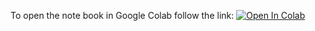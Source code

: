 To open the note book in Google Colab follow the link:
[![Open In Colab](https://colab.research.google.com/assets/colab-badge.svg)](https://colab.research.google.com/github/NescobarAlopLop/homomorphic_lab/blob/master/notebook/homomorphic_encription_lab.ipynb)
